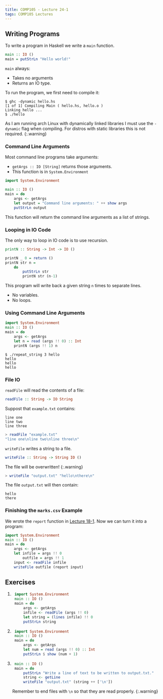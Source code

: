 ```yaml
---
title: COMP105 - Lecture 24-1
tags: COMP105 Lectures
---
```

## Writing Programs
To write a program in Haskell we write a `main` function.

```haskell
main :: IO ()
main = putStrLn "Hello world!"
```

`main` always:

* Takes no arguments
* Returns an IO type.

To run the program, we first need to compile it:

```
$ ghc -dynamic hello.hs 
[1 of 1] Compiling Main ( hello.hs, hello.o )
Linking hello ...
$ ./hello
```

As I am running arch Linux with dynamically linked libraries I must use the `-dynamic` flag when compiling. For distros with static libraries this is not required.
{:.warning}

### Command Line Arguments
Most command line programs take arguments:

* `getArgs :: IO [String]` returns those arguments.
* This function is in `System.Environment`

```haskell
import System.Environment

main :: IO ()
main = do
    args <- getArgs
    let output = "Command line arguments: " ++ show args
    putStrLn output
```

This function will return the command line arguments as a list of strings.

### Looping in IO Code
The only way to loop in IO code is to use recursion.

```haskell
printN :: String -> Int -> IO ()

printN _ 0 = return ()
printN str n =
    do
        putStrLn str
        printN str (n-1)
```

This program will write back a given string `n` times to separate lines.

* No variables.
* No loops.

### Using Command Line Arguments

```haskell
import System.Environment
main :: IO ()
main = do
    args <- getArgs
    let n = read (args !! 0) :: Int
    printN (args !! 1) n
```

```
$ ./repeat_string 3 hello
hello
hello
hello
```

### File IO

`readFile` will read the contents of a file:

```haskell
readFile :: String -> IO String
```

Suppost that `example.txt` contains:

```
line one
line two
line three
```

```haskell
> readFile "example.txt"
"line one\nline two\nline three\n"
```

`writeFile` writes a string to a file.

```haskell
writeFile :: String -> String IO ()
```

The file will be overwritten!
{:.warning}

```haskell
> writeFile "output.txt" "hello\nthere\n"
```

The file `output.txt` will then contain:

```
hello
there
```

### Finishing the `marks.csv` Example
We wrote the `report` function in [Lecture 18-1]({{site.baseurl}}/comp105/lectures/2020/11/19/1). Now we can turn it into a program:

```haskell
import System.Environment
main :: IO ()
main = do
    args <- getArgs
    let infile = args !! 0
        outfile = args !! 1
    input <- readFile infile
    writeFile outfile (report input)
```

## Exercises
1. ```haskell
    import System.Environment
    main :: IO ()
    main = do
        args <- getArgs
        infile <- readFile (args !! 0)
        let string = (lines infile) !! 0
        putStrLn string
    ```
    
1. ```haskell
    import System.Environment
    main :: IO ()
    main = do
        args <- getArgs
        let num = read (args !! 0) :: Int
        putStrLn $ show (num + 1)
    ```

1. ```haskell
    main :: IO ()
    main = do
        putStrLn "Write a line of text to be written to output.txt."
        string <- getLine
        writeFile "output.txt" (string ++ ['\n'])
    ```
    
    Remember to end files with `\n` so that they are read properly.
    {:.warning}